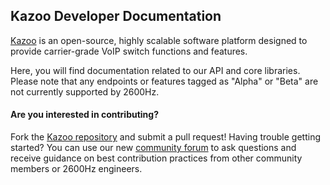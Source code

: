 ## Kazoo Developer Documentation

[Kazoo](https://2600hz.org/) is an open-source, highly scalable software platform designed to provide carrier-grade VoIP switch functions and features.

Here, you will find documentation related to our API and core libraries. Please note that any endpoints or features tagged as "Alpha" or "Beta" are not currently supported by 2600Hz. 

#### Are you interested in contributing?

Fork the [Kazoo repository](https://github.com/2600hz/kazoo) and submit a pull request! Having trouble getting started? You can use our new [community forum](https://forums.2600hz.com/forums/) to ask questions and receive guidance on best contribution practices from other community members or 2600Hz engineers.


